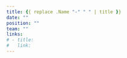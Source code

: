 ```yaml
---
title: {{ replace .Name "-" " " | title }}
date: ""
position: ""
team: ""
links:
# - title:
#   link:
---
```

